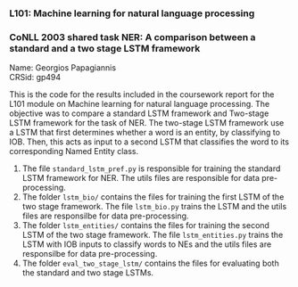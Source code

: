 ### L101: Machine learning for natural language processing
### CoNLL 2003 shared task NER: A comparison between a standard and a two stage LSTM framework
Name: Georgios Papagiannis   
CRSid: gp494    
   
This is the code for the results included in the coursework report for the L101 module on Machine learning for natural language processing.
The objective was to compare a standard LSTM framework and Two-stage LSTM framework for the task of NER. The two-stage LSTM framework use a LSTM that first determines whether
a word is an entity, by classifying to IOB. Then, this acts as input to a second LSTM that classifies the word to its corresponding Named Entity class.

1. The file ```standard_lstm_pref.py``` is responsible for training the standard LSTM framework for NER. The utils files are responsible for data pre-processing.
2. The folder ```lstm_bio/``` contains the files for training the first LSTM of the two stage framework. The file ```lstm_bio.py``` trains the LSTM and the utils
files are responsilbe for data pre-processing.
3. The folder ```lstm_entities/``` contains the files for training the second LSTM of the two stage framework. The file ```lstm_entities.py``` trains the LSTM
with IOB inputs to classify words to NEs and the utils files are responsilbe for data pre-processing.
4. The folder ```eval_two_stage_lstm/``` contains the files for evaluating both the standard and two stage LSTMs.
